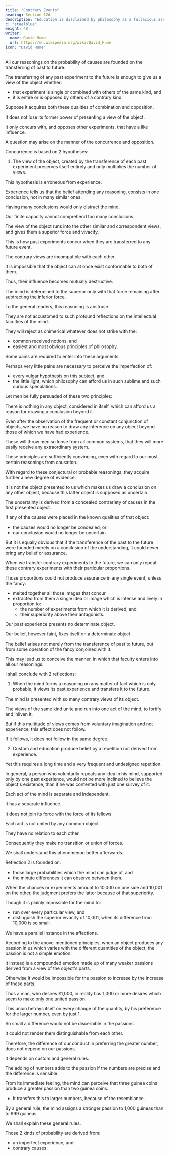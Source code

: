 ```yaml
---
title: "Contrary Events"
heading: Section 12d
description: "Education is disclaimed by philosophy as a fallacious assent to any opinion"
c: "steelblue"
weight: 48
writer:
  name: David Hume
  url: https://en.wikipedia.org/wiki/David_Hume
icon: "David Hume"
---
```




<!-- Here is almost the same argument in a different light. -->

All our reasonings on  the probability of causes are founded on the transferring of past to future.

The transferring of any past experiment to the future is enough to give us a view of the object whether:
- that experiment is single or combined with others of the same kind, and
- it is entire or is opposed by others of a contrary kind.

Suppose it acquires both these qualities of combination and opposition.

It does not lose its former power of presenting a view of the object.

It only concurs with, and opposes other experiments, that have a like influence.

A question may arise on the manner of the concurrence and opposition.

Concurrence is based on 2 hypotheses:

1. The view of the object, created by the transference of each past experiment preserves itself entirely and only multiplies the number of views.

This hypothesis is erroneous from experience.

Experience tells us that the belief attending any reasoning, consists in one conclusion, not in many similar ones.

Having many conclusions would only distract the mind.

Our finite capacity cannot comprehend too many conclusions.

The view of the object runs into the other similar and correspondent views, and gives them a superior force and vivacity.

This is how past experiments concur when they are transferred to any future event.

The contrary views are incompatible with each other.

It is impossible that the object can at once exist conformable to both of them.

Thus, their influence becomes mutually destructive.

The mind is determined to the superior only with that force remaining after subtracting the inferior force.

To the general readers, this reasoning is abstruse.

They are not accustomed to such profound reflections on the intellectual faculties of the mind.

They will reject as chimerical whatever does not strike with the:
- common received notions, and
- easiest and most obvious principles of philosophy.

Some pains are required to enter into these arguments.

Perhaps very little pains are necessary to perceive the imperfection of:
- every vulgar hypothesis on this subject, and
- the little light, which philosophy can afford us in such sublime and such curious speculations.

Let men be fully persuaded of these two principles:

There is nothing in any object, considered in itself, which can afford us a reason for drawing a conclusion beyond it

Even after the observation of the frequent or constant conjunction of objects, we have no reason to draw any inference on any object beyond those of which we have had experience.

These will throw men so loose from all common systems, that they will more easily receive any extraordinary system.

These principles are sufficiently convincing, even with regard to our most certain reasonings from causation.

With regard to these conjectural or probable reasonings, they acquire further a new degree of evidence.

It is not the object presented to us which makes us draw a conclusion on any other object, because this latter object is supposed as uncertain.

The uncertainty is derived from a concealed contrariety of causes in the first presented object.

If any of the causes were placed in the known qualities of that object:
- the causes would no longer be concealed, or
- our conclusion would no longer be uncertain.

But it is equally obvious that if the transference of the past to the future were founded merely on a conclusion of the understanding, it could never bring any belief or assurance.

When we transfer contrary experiments to the future, we can only repeat these contrary experiments with their particular proportions.

Those proportions could not produce assurance in any single event, unless the fancy:
- melted together all those images that concur
- extracted from them a single idea or image which is intense and lively in proportion to:
  - the number of experiments from which it is derived, and
  - their superiority above their antagonists.

Our past experience presents no determinate object.

Our belief, however faint, fixes itself on a determinate object.

The belief arises not merely from the transference of past to future, but from some operation of the fancy conjoined with it.

This may lead us to conceive the manner, in which that faculty enters into all our reasonings.

I shall conclude with 2 reflections:

1. When the mind forms a reasoning on any matter of fact which is only probable, it views its past experience and transfers it to the future.

The mind is presented with so many contrary views of its object.

The views of the same kind unite and run into one act of the mind, to fortify and inliven it.

But if this multitude of views comes from voluntary imagination and not experience, this effect does not follow.

If it follows, it does not follow in the same degree.


2. Custom and education produce belief by a repetition not derived from experience.

Yet this requires a long time and a very frequent and undesigned repetition.

In general, a person who voluntarily repeats any idea in his mind, supported only by one past experience, would not be more inclined to believe the object's existence, than if he was contented with just one survey of it.

Each act of the mind is separate and independent.

It has a separate influence.

It does not join its force with the force of its fellows.

Each act is not united by any common object.

They have no relation to each other.

Consequently they make no transition or union of forces.

We shall understand this phenomenon better afterwards.

Reflection 2 is founded on:
- those large probabilities which the mind can judge of, and
- the minute differences it can observe between them.

When the chances or experiments amount to 10,000 on one side and 10,001 on the other, the judgment prefers the latter because of that superiority.

Though it is plainly impossible for the mind to:
- run over every particular view, and
- distinguish the superior vivacity of 10,001, when its difference from 10,000 is so small.

We have a parallel instance in the affections.

According to the above-mentioned principles, when an object produces any passion in us which varies with the different quantities of the object, the passion is not a simple emotion.

It instead is a compounded emotion made up of many weaker passions derived from a view of the object's parts.

Otherwise it would be impossible for the passion to increase by the increase of these parts.

Thus a man, who desires £1,000, in reality has 1,000 or more desires which seem to make only one united passion.

This union betrays itself on every change of the quantity, by his preference for the larger number, even by just 1.

So small a difference would not be discernible in the passions.

It could not render them distinguishable from each other.

Therefore, the difference of our conduct in preferring the greater number, does not depend on our passions.

It depends on custom and general rules.

The adding of numbers adds to the passion if the numbers are precise and the difference is sensible.

From its immediate feeling, the mind can perceive that three guinea coins produce a greater passion than two guinea coins.
- It transfers this to larger numbers, because of the resemblance.

By a general rule, the mind assigns a stronger passion to 1,000 guineas than to 999 guineas.

We shall explain these general rules.

Those 2 kinds of probability are derived from:
- an imperfect experience, and
- contrary causes.
